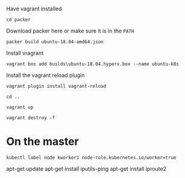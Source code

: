 Have vagrant installed

`cd packer`

Download packer here or make sure it is in the `PATH`

`packer build ubuntu-18.04-amd64.json`

Install vragrant

`vagrant box add builds\ubuntu-18.04.hyperv.box --name ubuntu-k8s`

Install the vagrant reload plugin

`vagrant plugin install vagrant-reload`

`cd ..`


`vagrant up`


`vagrant destroy -f`

# On the master

`kubectl label node kworker1 node-role.kubernetes.io/worker=true`

apt-get update
apt-get install iputils-ping
apt-get install iproute2